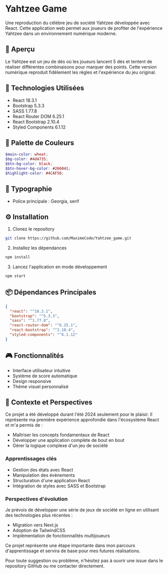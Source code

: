 # Yahtzee Game

Une reproduction du célèbre jeu de société Yahtzee développée avec React. Cette application web permet aux joueurs de profiter de l'expérience Yahtzee dans un environnement numérique moderne.

## 🎲 Aperçu

Le Yahtzee est un jeu de dés où les joueurs lancent 5 dés et tentent de réaliser différentes combinaisons pour marquer des points. Cette version numérique reproduit fidèlement les règles et l'expérience du jeu original.

## 🚀 Technologies Utilisées

- React 18.3.1
- Bootstrap 5.3.3
- SASS 1.77.8
- React Router DOM 6.25.1
- React Bootstrap 2.10.4
- Styled Components 6.1.12

## 🎨 Palette de Couleurs

```scss
$main-color: wheat;
$bg-color: #4d4735;
$btn-bg-color: black;
$btn-hover-bg-color: #266041;
$highlight-color: #4CAF50;
```

## 📜 Typographie

- Police principale : Georgia, serif

## ⚙️ Installation

1. Clonez le repository
```bash
git clone https://github.com/MaximeCode/Yahtzee_game.git
```

2. Installez les dépendances
```bash
npm install
```

3. Lancez l'application en mode développement
```bash
npm start
```

## 📦 Dépendances Principales

```json
{
  "react": "^18.3.1",
  "bootstrap": "^5.3.3",
  "sass": "^1.77.8",
  "react-router-dom": "^6.25.1",
  "react-bootstrap": "^2.10.4",
  "styled-components": "^6.1.12"
}
```

## 🎮 Fonctionnalités

- Interface utilisateur intuitive
- Système de score automatique
- Design responsive
- Thème visuel personnalisé

## 📝 Contexte et Perspectives

Ce projet a été développé durant l'été 2024 seulement pour le plaisir. Il représente ma première expérience approfondie dans l'écosystème React et m'a permis de :

- Maîtriser les concepts fondamentaux de React
- Développer une application complète de bout en bout
- Gérer la logique complexe d'un jeu de société

### Apprentissages clés
- Gestion des états avec React
- Manipulation des événements
- Structuration d'une application React
- Intégration de styles avec SASS et Bootstrap

### Perspectives d'évolution
Je prévois de développer une série de jeux de société en ligne en utilisant des technologies plus récentes :
- Migration vers Next.js
- Adoption de TailwindCSS
- Implémentation de fonctionnalités multijoueurs

Ce projet représente une étape importante dans mon parcours d'apprentissage et servira de base pour mes futures réalisations.

Pour toute suggestion ou problème, n'hésitez pas à ouvrir une issue dans le repository GitHub ou me contacter directement.
